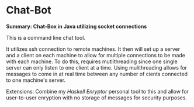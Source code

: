 # Chat-Bot

**Summary: Chat-Box in Java utilizing socket connections**

This is a command line chat tool.

It utilizes ssh connection to remote machines. It then will set up a server and a client on each machine to allow for multiple connections to be made with each machine. To do this, requires mutlithreading since one single server can only listen to one client at a time. Using mulithreading allows for messages to come in at real time between any number of cients connected to one machine's server. 

Extensions: Combine my *Haskell Enryptor* personal tool to this and allow for user-to-user enryption with no storage of messages for security purposes.
